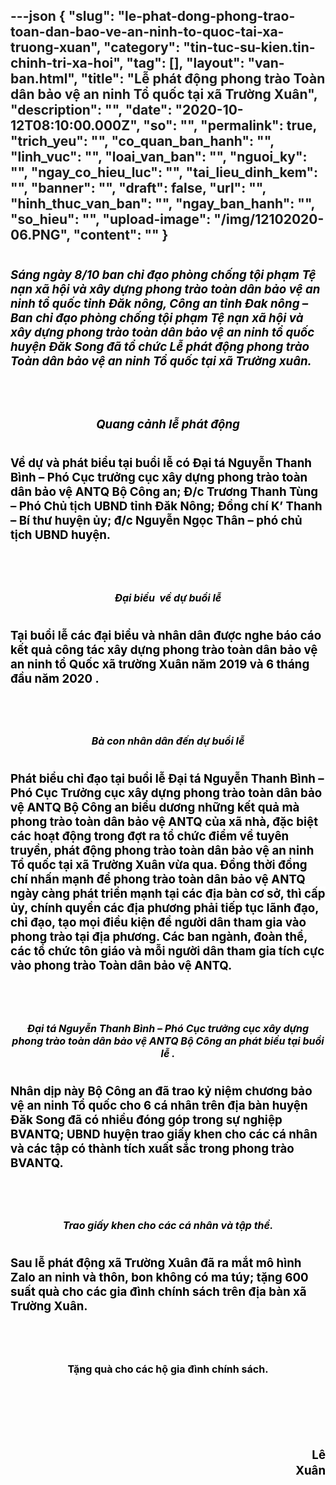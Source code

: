 ---json
{
    "slug": "le-phat-dong-phong-trao-toan-dan-bao-ve-an-ninh-to-quoc-tai-xa-truong-xuan",
    "category": "tin-tuc-su-kien.tin-chinh-tri-xa-hoi",
    "tag": [],
    "layout": "van-ban.html",
    "title": "Lễ phát động phong trào Toàn dân bảo vệ an ninh Tổ quốc tại xã Trường Xuân",
    "description": "",
    "date": "2020-10-12T08:10:00.000Z",
    "so": "",
    "permalink": true,
    "trich_yeu": "",
    "co_quan_ban_hanh": "",
    "linh_vuc": "",
    "loai_van_ban": "",
    "nguoi_ky": "",
    "ngay_co_hieu_luc": "",
    "tai_lieu_dinh_kem": "",
    "banner": "",
    "draft": false,
    "url": "",
    "hinh_thuc_van_ban": "",
    "ngay_ban_hanh": "",
    "so_hieu": "",
    "upload-image": "/img/12102020-06.PNG",
    "__content__": ""
}
---
<h1><em><span style="font-size:14.0pt"><span style="color:black">S&aacute;ng ng&agrave;y 8/10 ban chỉ đạo ph&ograve;ng chống tội phạm Tệ nạn x&atilde; hội v&agrave; x&acirc;y dựng phong tr&agrave;o to&agrave;n d&acirc;n bảo vệ an ninh tổ quốc tỉnh Đăk n&ocirc;ng, C&ocirc;ng an tỉnh Đak n&ocirc;ng &ndash; Ban chỉ đạo ph&ograve;ng chống tội phạm Tệ nạn x&atilde; hội v&agrave; x&acirc;y dựng phong tr&agrave;o to&agrave;n d&acirc;n bảo vệ an ninh tổ quốc huyện Đăk Song đ&atilde; tổ chức Lễ ph&aacute;t động phong tr&agrave;o To&agrave;n d&acirc;n bảo vệ an ninh Tổ quốc tại x&atilde; Trường xu&acirc;n. </span></span></em></h1>

<h1 style="text-align:center"><img alt="" src="/img/12102020-01.PNG" /></h1>

<h1 style="text-align:center"><em><span style="font-size:14.0pt"><span style="color:black">Quang cảnh lễ ph&aacute;t động</span></span></em></h1>

<h1><span style="font-size:14.0pt"><span style="color:black">Về dự v&agrave; ph&aacute;t biểu tại buổi lễ c&oacute; Đại t&aacute; Nguyễn Thanh B&igrave;nh &ndash; Ph&oacute; Cục trưởng cục x&acirc;y dựng phong tr&agrave;o to&agrave;n d&acirc;n bảo vệ ANTQ Bộ C&ocirc;ng an; Đ/c Trương Thanh T&ugrave;ng &ndash; Ph&oacute; Chủ tịch UBND tỉnh Đăk N&ocirc;ng; Đồng ch&iacute; K&rsquo; Thanh &ndash; B&iacute; thư huyện ủy; đ/c Nguyễn Ngọc Th&acirc;n &ndash; ph&oacute; chủ tịch UBND huyện. </span></span></h1>

<h1 style="text-align:center"><img alt="" src="/img/12102020-02.PNG" /></h1>

<h1 style="text-align:center"><em><span style="font-size:12.0pt"><span style="color:black">Đại biểu&nbsp; về dự buổi lễ</span></span></em></h1>

<h1><span style="font-size:14.0pt"><span style="color:black">Tại buổi lễ c&aacute;c đại biểu v&agrave; nh&acirc;n d&acirc;n được nghe b&aacute;o c&aacute;o kết quả c&ocirc;ng t&aacute;c x&acirc;y dựng phong tr&agrave;o to&agrave;n d&acirc;n bảo vệ an ninh tổ Quốc x&atilde; trường Xu&acirc;n năm 2019 v&agrave; 6 th&aacute;ng đầu năm 2020 .</span></span></h1>

<h1 style="text-align:center"><img alt="" src="/img/12102020-03.PNG" /></h1>

<h1 style="text-align:center"><em><span style="font-size:12.0pt"><span style="color:black">B&agrave; con nh&acirc;n d&acirc;n đến dự buổi lễ</span></span></em></h1>

<h1><span style="font-size:14.0pt"><span style="color:black">Ph&aacute;t biểu chỉ đạo tại buổi lễ Đại t&aacute; Nguyễn Thanh B&igrave;nh &ndash; Ph&oacute; Cục Trưởng cục x&acirc;y dựng phong tr&agrave;o to&agrave;n d&acirc;n bảo vệ ANTQ Bộ C&ocirc;ng an biểu dương những kết quả m&agrave; phong tr&agrave;o <span style="background-color:white">to&agrave;n d&acirc;n bảo vệ ANTQ của x&atilde; nh&agrave;, đặc biệt c&aacute;c hoạt động trong đợt ra tổ chức điểm về tuy&ecirc;n truyền, ph&aacute;t động phong tr&agrave;o to&agrave;n d&acirc;n bảo vệ an ninh Tổ quốc tại x&atilde; Trường Xu&acirc;n vừa qua. Đồng thời đồng ch&iacute; </span>nhấn mạnh <span style="background-color:white">để phong tr&agrave;o to&agrave;n d&acirc;n bảo vệ ANTQ ng&agrave;y c&agrave;ng ph&aacute;t triển mạnh tại c&aacute;c địa b&agrave;n cơ sở, th&igrave; cấp ủy, ch&iacute;nh quyền c&aacute;c địa phương phải tiếp tục l&atilde;nh đạo, chỉ đạo, tạo mọi điều kiện để người d&acirc;n tham gia v&agrave;o phong tr&agrave;o tại địa phương. C&aacute;c ban ng&agrave;nh, đo&agrave;n thể, c&aacute;c tổ chức t&ocirc;n gi&aacute;o v&agrave; mỗi người d&acirc;n tham gia t&iacute;ch cực v&agrave;o phong tr&agrave;o To&agrave;n d&acirc;n bảo vệ ANTQ. </span></span></span></h1>

<h1 style="text-align:center"><span style="font-size:14.0pt"><span style="color:black"><img alt="" src="/img/12102020-04.PNG" /></span></span></h1>

<h1 style="text-align:center"><em><span style="font-size:12.0pt"><span style="color:black">Đại t&aacute; Nguyễn Thanh B&igrave;nh &ndash; Ph&oacute; Cục trưởng cục x&acirc;y dựng phong tr&agrave;o to&agrave;n d&acirc;n bảo vệ ANTQ Bộ C&ocirc;ng an ph&aacute;t biểu tại buổi lễ .</span></span></em></h1>

<h1><span style="font-size:14.0pt"><span style="color:black">Nh&acirc;n dịp n&agrave;y Bộ C&ocirc;ng an đ&atilde; trao kỷ niệm chương bảo vệ an ninh Tổ quốc cho 6 c&aacute; nh&acirc;n tr&ecirc;n địa b&agrave;n huyện Đăk Song đ&atilde; c&oacute; nhiều đ&oacute;ng g&oacute;p trong sự nghiệp BVANTQ; UBND huyện trao giấy khen cho c&aacute;c c&aacute; nh&acirc;n v&agrave; c&aacute;c tập c&oacute; th&agrave;nh t&iacute;ch xuất sắc trong phong tr&agrave;o BVANTQ.</span></span></h1>

<h1 style="text-align:center"><img alt="" src="/img/12102020-05.PNG" /></h1>

<h1 style="text-align:center"><em><span style="font-size:12.0pt"><span style="color:black">Trao giấy khen cho c&aacute;c c&aacute; nh&acirc;n v&agrave; tập thể.</span></span></em></h1>

<h1><span style="font-size:14.0pt"><span style="color:black">Sau lễ ph&aacute;t động x&atilde; Trường Xu&acirc;n đ&atilde; ra mắt m&ocirc; h&igrave;nh Zalo an ninh v&agrave; th&ocirc;n, bon kh&ocirc;ng c&oacute; ma t&uacute;y; tặng 600 suất qu&agrave; cho c&aacute;c gia đ&igrave;nh ch&iacute;nh s&aacute;ch tr&ecirc;n địa b&agrave;n x&atilde; Trường Xu&acirc;n.</span></span></h1>

<h1 style="text-align:center"><img alt="" src="/img/12102020-06.PNG" /></h1>

<h1 style="text-align:center"><span style="font-size:12.0pt"><span style="color:black">Tặng qu&agrave; cho c&aacute;c hộ gia đ&igrave;nh ch&iacute;nh s&aacute;ch.</span></span></h1>

<h1 style="text-align:right">&nbsp;&nbsp;&nbsp;&nbsp;&nbsp;&nbsp;&nbsp;&nbsp;&nbsp;&nbsp;&nbsp;&nbsp;&nbsp;&nbsp;&nbsp;&nbsp;&nbsp;&nbsp;&nbsp;&nbsp;&nbsp;&nbsp;&nbsp;&nbsp;&nbsp;&nbsp;&nbsp;&nbsp;&nbsp;&nbsp;&nbsp;&nbsp;&nbsp;&nbsp;&nbsp;&nbsp;&nbsp;&nbsp;&nbsp;&nbsp;&nbsp;&nbsp;&nbsp;&nbsp;&nbsp;&nbsp;&nbsp;&nbsp;&nbsp;&nbsp;&nbsp;&nbsp;&nbsp;&nbsp;&nbsp;&nbsp;&nbsp;&nbsp;&nbsp;&nbsp;&nbsp;&nbsp;&nbsp;&nbsp;&nbsp;&nbsp;&nbsp;&nbsp;&nbsp;&nbsp;&nbsp;&nbsp;&nbsp;&nbsp;&nbsp;&nbsp;&nbsp;&nbsp;&nbsp;&nbsp;&nbsp;&nbsp;&nbsp;&nbsp;&nbsp;&nbsp;&nbsp;&nbsp;&nbsp;&nbsp;&nbsp;&nbsp;&nbsp;&nbsp;&nbsp;&nbsp;&nbsp;&nbsp;&nbsp;&nbsp;&nbsp;&nbsp;&nbsp;&nbsp;&nbsp;&nbsp;&nbsp;&nbsp;&nbsp;&nbsp;&nbsp;&nbsp;&nbsp;&nbsp;&nbsp;&nbsp;&nbsp;&nbsp;&nbsp;&nbsp;&nbsp;&nbsp;&nbsp;&nbsp;&nbsp;&nbsp;&nbsp;&nbsp;&nbsp;&nbsp;&nbsp;&nbsp;&nbsp; &nbsp;&nbsp;&nbsp;&nbsp;&nbsp;&nbsp;&nbsp;&nbsp;&nbsp;&nbsp;&nbsp;&nbsp;&nbsp;&nbsp;&nbsp;&nbsp;&nbsp;&nbsp;&nbsp;&nbsp;&nbsp;&nbsp;&nbsp;&nbsp;&nbsp;&nbsp;&nbsp;&nbsp;&nbsp;&nbsp;&nbsp;&nbsp;&nbsp;&nbsp;&nbsp;&nbsp;&nbsp;&nbsp;&nbsp;&nbsp;&nbsp;&nbsp;&nbsp;&nbsp;&nbsp;&nbsp;&nbsp;&nbsp;&nbsp;&nbsp;&nbsp;&nbsp;&nbsp;&nbsp;&nbsp;&nbsp;&nbsp;&nbsp;&nbsp;&nbsp;&nbsp;&nbsp;&nbsp;&nbsp;&nbsp;&nbsp; <span style="font-size:14.0pt"><span style="color:black">L&ecirc; Xu&acirc;n </span></span></h1>

<h1>&nbsp;&nbsp;&nbsp;&nbsp;&nbsp;&nbsp;&nbsp;&nbsp;&nbsp;&nbsp;&nbsp;&nbsp;&nbsp;&nbsp;&nbsp;&nbsp;&nbsp;&nbsp;&nbsp;&nbsp;&nbsp;&nbsp;&nbsp;&nbsp;&nbsp;&nbsp;&nbsp;&nbsp;&nbsp;&nbsp;&nbsp;&nbsp;&nbsp;&nbsp;&nbsp;&nbsp;&nbsp;&nbsp;&nbsp;&nbsp;&nbsp;&nbsp;&nbsp;&nbsp;&nbsp;&nbsp;&nbsp;&nbsp;&nbsp;&nbsp;&nbsp;&nbsp;&nbsp;&nbsp;&nbsp;&nbsp;&nbsp;&nbsp;&nbsp;&nbsp;&nbsp;&nbsp;&nbsp;&nbsp;&nbsp;&nbsp;</h1>

<h1>&nbsp;</h1>

<p>&nbsp;&nbsp;&nbsp;&nbsp;&nbsp;&nbsp;&nbsp;&nbsp;&nbsp;</p>

<p>&nbsp;</p>
